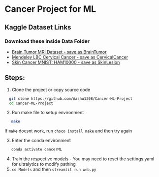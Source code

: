 # Cancer Project for ML

## Kaggle Dataset Links

### Download these inside Data Folder

- [Brain Tumor MRI Dataset - save as BrainTumor](https://www.kaggle.com/datasets/masoudnickparvar/brain-tumor-mri-dataset)
- [Mendeley LBC Cervical Cancer - save as CervicalCancer](https://www.kaggle.com/datasets/blank1508/mendeley-lbc-cervical-cancer)
- [Skin Cancer MNIST: HAM10000 - save as SkinLesion](https://www.kaggle.com/datasets/kmader/skin-cancer-mnist-ham10000)

## Steps:

1. Clone the project or copy source code

```sh
  git clone https://github.com/Aashu1308/Cancer-ML-Project
  cd Cancer-ML-Project
```

2. Run make file to setup environment

```sh
   make
```

If `make` doesnt work, run `choco install make` and then try again

3. Enter the conda environment

```sh
   conda activate cancerML
```

4. Train the respective models - You may need to reset the settings.yaml for ultralytics to modify pathing
5. `cd Models` and then `streamlit run web.py`
